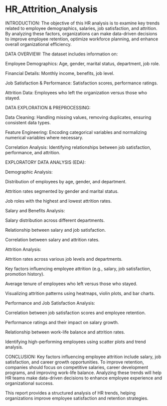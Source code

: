 # HR_Attrition_Analysis

INTRODUCTION:
The objective of this HR analysis is to examine key trends related to employee demographics, salaries, job satisfaction, and attrition. By analyzing these factors, organizations can make data-driven decisions to improve employee retention, optimize workforce planning, and enhance overall organizational efficiency.

DATA OVERVIEW:
The dataset includes information on:

Employee Demographics: Age, gender, marital status, department, job role.

Financial Details: Monthly income, benefits, job level.

Job Satisfaction & Performance: Satisfaction scores, performance ratings.

Attrition Data: Employees who left the organization versus those who stayed.

DATA EXPLORATION & PREPROCESSING:

Data Cleaning: Handling missing values, removing duplicates, ensuring consistent data types.

Feature Engineering: Encoding categorical variables and normalizing numerical variables where necessary.

Correlation Analysis: Identifying relationships between job satisfaction, performance, and attrition.

EXPLORATORY DATA ANALYSIS (EDA):

Demographic Analysis:

Distribution of employees by age, gender, and department.

Attrition rates segmented by gender and marital status.

Job roles with the highest and lowest attrition rates.

Salary and Benefits Analysis:

Salary distribution across different departments.

Relationship between salary and job satisfaction.

Correlation between salary and attrition rates.

Attrition Analysis:

Attrition rates across various job levels and departments.

Key factors influencing employee attrition (e.g., salary, job satisfaction, promotion history).

Average tenure of employees who left versus those who stayed.

Visualizing attrition patterns using heatmaps, violin plots, and bar charts.

Performance and Job Satisfaction Analysis:

Correlation between job satisfaction scores and employee retention.

Performance ratings and their impact on salary growth.

Relationship between work-life balance and attrition rates.

Identifying high-performing employees using scatter plots and trend analysis.

CONCLUSION:
Key factors influencing employee attrition include salary, job satisfaction, and career growth opportunities. To improve retention, companies should focus on competitive salaries, career development programs, and improving work-life balance. Analyzing these trends will help HR teams make data-driven decisions to enhance employee experience and organizational success.

This report provides a structured analysis of HR trends, helping organizations improve employee satisfaction and retention strategies.

